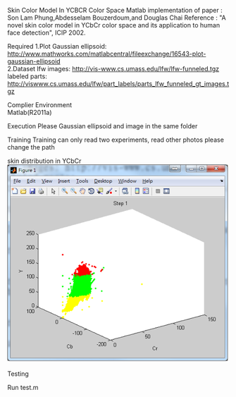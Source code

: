 Skin Color Model In YCBCR Color Space
Matlab implementation of paper : Son Lam Phung,Abdesselam Bouzerdoum,and Douglas Chai
Reference : "A novel skin color model in YCbCr color space and its application to human face detection", ICIP 2002.


Required
1.Plot Gaussian ellipsoid: http://www.mathworks.com/matlabcentral/fileexchange/16543-plot-gaussian-ellipsoid <br>
2.Dataset 
lfw images: http://vis-www.cs.umass.edu/lfw/lfw-funneled.tgz <br>
labeled parts: http://viswww.cs.umass.edu/lfw/part_labels/parts_lfw_funneled_gt_images.tgz<br>

Complier Environment<br>
Matlab(R2011a)<br>

Execution
Please  Gaussian ellipsoid and image in the same folder

Training
Training can only read two experiments, read other photos please change the path


skin distribution in YCbCr 
<br>
![Skin distribution in YCbCr](uninitialized.png)
<br>



Testing

Run test.m




